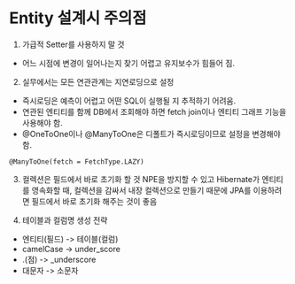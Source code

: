 # Entity 설계시 주의점

1. 가급적 Setter를 사용하지 말 것
* 어느 시점에 변경이 일어나는지 찾기 어렵고 유지보수가 힘들어 짐.

2. 실무에서는 모든 연관관계는 지연로딩으로 설정
* 즉시로딩은 예측이 어렵고 어떤 SQL이 실행될 지 추적하기 어려움.
* 연관된 엔티티를 함께 DB에서 조회해야 하면 fetch join이나 엔티티 그래프 기능을 사용해야 함.
* @OneToOne이나 @ManyToOne은 디폴트가 즉시로딩이므로 설정을 변경해야 함.
```
@ManyToOne(fetch = FetchType.LAZY)
```

3. 컬렉션은 필드에서 바로 초기화 할 것
NPE을 방지할 수 있고 Hibernate가 엔티티를 영속화할 때, 컬렉션을 감싸서 내장 컬렉션으로 만들기 때문에 JPA를 이용하려면 필드에서 바로 초기화 해주는 것이 좋음

4. 테이블과 컬럼명 생성 전략
* 엔티티(필드) -> 테이블(컬럼)
* camelCase -> under_score
* .(점) -> _underscore
* 대문자 -> 소문자
